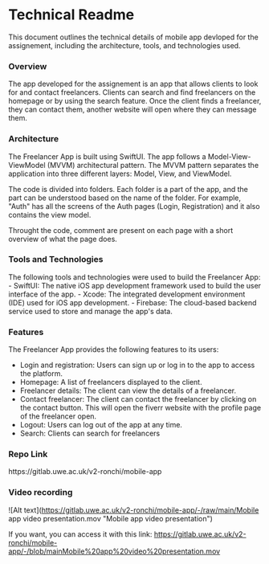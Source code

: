 
<h1>Technical Readme</h1>
This document outlines the technical details of mobile app devloped for the assignement, including the architecture, tools, and technologies used. 

<h3>Overview</h3>
The app developed for the assignement is an app that allows clients to look for and contact freelancers. Clients can search and find freelancers on the homepage or by using the search feature. Once the client finds a freelancer, they can contact them, another website will open where they can message them.

<h3>Architecture</h3>
The Freelancer App is built using SwiftUI. The app follows a Model-View-ViewModel (MVVM) architectural pattern. The MVVM pattern separates the application into three different layers: Model, View, and ViewModel. 

The code is divided into folders. Each folder is a part of the app, and the part can be understood based on the name of the folder. For example, "Auth" has all the screens of the Auth pages (Login, Registration) and it also contains the view model.

Throught the code, comment are present on each page with a short overview of what the page does.

<h3>Tools and Technologies</h3>
The following tools and technologies were used to build the Freelancer App:
- SwiftUI: The native iOS app development framework used to build the user interface of the app.
- Xcode: The integrated development environment (IDE) used for iOS app development.
- Firebase: The cloud-based backend service used to store and manage the app's data.

<h3>Features</h3>
The Freelancer App provides the following features to its users:

- Login and registration: Users can sign up or log in to the app to access the platform.
- Homepage: A list of freelancers displayed to the client.
- Freelancer details: The client can view the details of a freelancer.
- Contact freelancer: The client can contact the freelancer by clicking on the contact button. This will open the fiverr website with the profile page of the freelancer open.
- Logout: Users can log out of the app at any time.
- Search: Clients can search for freelancers 

<h3>Repo Link</h3>
https://gitlab.uwe.ac.uk/v2-ronchi/mobile-app

<h3>Video recording</h3>

![Alt text](https://gitlab.uwe.ac.uk/v2-ronchi/mobile-app/-/raw/main/Mobile app video presentation.mov "Mobile app video presentation")

If you want, you can access it with this link: https://gitlab.uwe.ac.uk/v2-ronchi/mobile-app/-/blob/mainMobile%20app%20video%20presentation.mov
